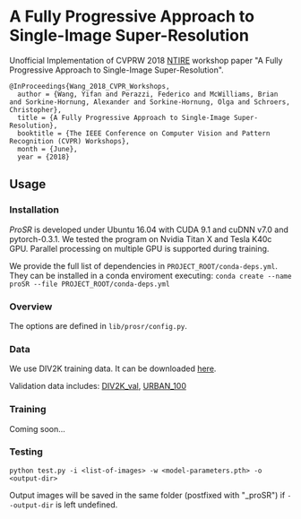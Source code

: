 # A Fully Progressive Approach to Single-Image Super-Resolution

Unofficial Implementation of CVPRW 2018 [NTIRE](http://www.vision.ee.ethz.ch/ntire18/) workshop paper "A Fully Progressive Approach to Single-Image Super-Resolution".

```
@InProceedings{Wang_2018_CVPR_Workshops,
  author = {Wang, Yifan and Perazzi, Federico and McWilliams, Brian and Sorkine-Hornung, Alexander and Sorkine-Hornung, Olga and Schroers, Christopher},
  title = {A Fully Progressive Approach to Single-Image Super-Resolution},
  booktitle = {The IEEE Conference on Computer Vision and Pattern Recognition (CVPR) Workshops},
  month = {June},
  year = {2018}
```

## Usage
### Installation
*ProSR* is developed under Ubuntu 16.04 with CUDA 9.1 and cuDNN v7.0 and pytorch-0.3.1.
We tested the program on Nvidia Titan X and Tesla K40c GPU. Parallel processing on multiple GPU is supported during training.

We provide the full list of dependencies in `PROJECT_ROOT/conda-deps.yml`. They can be installed in a conda enviroment executing:
`conda create --name proSR --file PROJECT_ROOT/conda-deps.yml`

### Overview
The options are defined in `lib/prosr/config.py`.

### Data
We use DIV2K training data. It can be downloaded [here](http://data.vision.ee.ethz.ch/cvl/DIV2K/DIV2K_train_HR.zip).

Validation data includes:
[DIV2K_val](http://data.vision.ee.ethz.ch/cvl/DIV2K/DIV2K_valid_HR.zip), [URBAN_100](https://uofi.box.com/shared/static/65upg43jjd0a4cwsiqgl6o6ixube6klm.zip)


### Training
Coming soon...

### Testing
 `python test.py -i <list-of-images> -w <model-parameters.pth> -o <output-dir>`

Output images will be saved in the same folder (postfixed with "_proSR") if `--output-dir` is left undefined.

